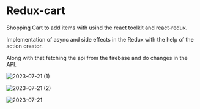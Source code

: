 # Redux-cart
Shopping Cart to add items with usind the react toolkit and react-redux.

Implementation of async and side effects in the Redux with the help of the action creator.

Along with that fetching the api from the firebase and do changes in the API.



![2023-07-21 (1)](https://github.com/ravi-singh-100/Redux-cart/assets/84458346/c765a264-f7cc-403b-842a-3485e5defdbe)


![2023-07-21 (2)](https://github.com/ravi-singh-100/Redux-cart/assets/84458346/88edc9fc-0766-4780-b9a5-187ab60cdb28)


![2023-07-21](https://github.com/ravi-singh-100/Redux-cart/assets/84458346/c6197562-ff76-4cdf-8690-8d79e335de8c)
